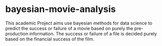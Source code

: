 # bayesian-movie-analysis
This academic Project aims use bayesian methods for data science to predict the success or failure of a movie based on purely the pre-production information. The success or failure of a file is decided purely based on the financial success of the film.
